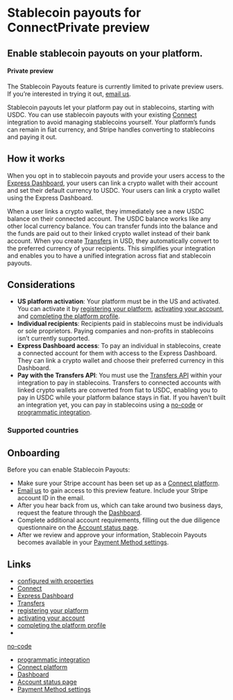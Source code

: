 # Stablecoin payouts for ConnectPrivate preview

## Enable stablecoin payouts on your platform.

#### Private preview

The Stablecoin Payouts feature is currently limited to private preview users. If
you’re interested in trying it out, [email
us](mailto:stablecoin-payouts@stripe.com).

Stablecoin payouts let your platform pay out in stablecoins, starting with USDC.
You can use stablecoin payouts with your existing
[Connect](https://docs.stripe.com/connect) integration to avoid managing
stablecoins yourself. Your platform’s funds can remain in fiat currency, and
Stripe handles converting to stablecoins and paying it out.

## How it works

When you opt in to stablecoin payouts and provide your users access to the
[Express Dashboard](https://docs.stripe.com/connect/express-dashboard), your
users can link a crypto wallet with their account and set their default currency
to USDC. Your users can link a crypto wallet using the Express Dashboard.

When a user links a crypto wallet, they immediately see a new USDC balance on
their connected account. The USDC balance works like any other local currency
balance. You can transfer funds into the balance and the funds are paid out to
their linked crypto wallet instead of their bank account. When you create
[Transfers](https://docs.stripe.com/api/transfers) in USD, they automatically
convert to the preferred currency of your recipients. This simplifies your
integration and enables you to have a unified integration across fiat and
stablecoin payouts.

## Considerations

- **US platform activation**: Your platform must be in the US and activated. You
can activate it by [registering your
platform](https://dashboard.stripe.com/connect/set-up), [activating your
account](https://dashboard.stripe.com/account/onboarding), and [completing the
platform profile](https://dashboard.stripe.com/connect/settings/profile).
- **Individual recipients**: Recipients paid in stablecoins must be individuals
or sole proprietors. Paying companies and non-profits in stablecoins isn’t
currently supported.
- **Express Dashboard access**: To pay an individual in stablecoins, create a
connected account for them with access to the Express Dashboard. They can link a
crypto wallet and choose their preferred currency in this Dashboard.
- **Pay with the Transfers API**: You must use the [Transfers
API](https://docs.stripe.com/api/transfers) within your integration to pay in
stablecoins. Transfers to connected accounts with linked crypto wallets are
converted from fiat to USDC, enabling you to pay in USDC while your platform
balance stays in fiat. If you haven’t built an integration yet, you can pay in
stablecoins using a
[no-code](https://docs.stripe.com/connect/add-and-pay-out-guide?dashboard-or-api?dashboard-or-api=dashboard)
or [programmatic
integration](https://docs.stripe.com/connect/add-and-pay-out-guide?dashboard-or-api?dashboard-or-api=api).

### Supported countries

## Onboarding

Before you can enable Stablecoin Payouts:

- Make sure your Stripe account has been set up as a [Connect
platform](https://dashboard.stripe.com/connect/set-up/welcome).
- [Email us](mailto:stablecoin-payouts@stripe.com) to gain access to this
preview feature. Include your Stripe account ID in the email.
- After you hear back from us, which can take around two business days, request
the feature through the
[Dashboard](https://dashboard.stripe.com/stablecoin-payouts/overview).
- Complete additional account requirements, filling out the due diligence
questionnaire on the [Account status
page](https://dashboard.stripe.com/account/status).
- After we review and approve your information, Stablecoin Payouts becomes
available in your [Payment Method
settings](https://dashboard.stripe.com/settings/connect/payment_methods).

## Links

- [configured with
properties](https://docs.stripe.com/connect/update-to-typeless-connect)
- [Connect](https://docs.stripe.com/connect)
- [Express Dashboard](https://docs.stripe.com/connect/express-dashboard)
- [Transfers](https://docs.stripe.com/api/transfers)
- [registering your platform](https://dashboard.stripe.com/connect/set-up)
- [activating your account](https://dashboard.stripe.com/account/onboarding)
- [completing the platform
profile](https://dashboard.stripe.com/connect/settings/profile)
-
[no-code](https://docs.stripe.com/connect/add-and-pay-out-guide?dashboard-or-api?dashboard-or-api=dashboard)
- [programmatic
integration](https://docs.stripe.com/connect/add-and-pay-out-guide?dashboard-or-api?dashboard-or-api=api)
- [Connect platform](https://dashboard.stripe.com/connect/set-up/welcome)
- [Dashboard](https://dashboard.stripe.com/stablecoin-payouts/overview)
- [Account status page](https://dashboard.stripe.com/account/status)
- [Payment Method
settings](https://dashboard.stripe.com/settings/connect/payment_methods)